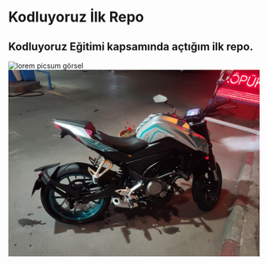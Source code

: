 # Kodluyoruz İlk Repo
## Kodluyoruz Eğitimi kapsamında açtığım ilk repo.
![lorem picsum görsel](https://picsum.photos/200/300) 
![My Beautiful Motorcycle](image.png)
